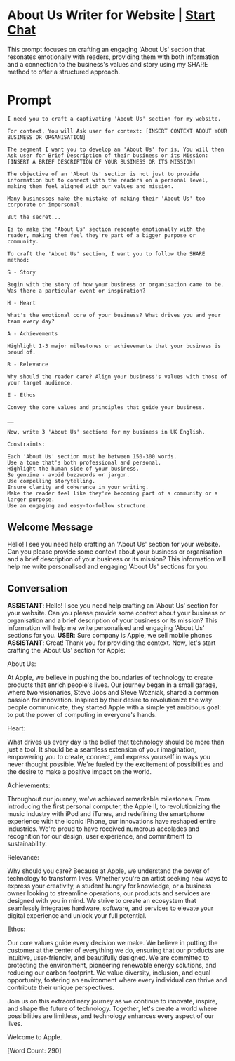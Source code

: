 

# About Us Writer for Website | [Start Chat](https://gptcall.net/chat.html?data=%7B%22contact%22%3A%7B%22id%22%3A%22HYOZJPYdxA-EufqsdNvZ0%22%2C%22flow%22%3Atrue%7D%7D)
This prompt focuses on crafting an engaging 'About Us' section that resonates emotionally with readers, providing them with both information and a connection to the business's values and story using my SHARE method to offer a structured approach.

# Prompt

```
I need you to craft a captivating 'About Us' section for my website.

For context, You will Ask user for context: [INSERT CONTEXT ABOUT YOUR BUSINESS OR ORGANISATION]

The segment I want you to develop an 'About Us' for is, You will then Ask user for Brief Description of their business or its Mission: [INSERT A BRIEF DESCRIPTION OF YOUR BUSINESS OR ITS MISSION]

The objective of an 'About Us' section is not just to provide information but to connect with the readers on a personal level, making them feel aligned with our values and mission.

Many businesses make the mistake of making their 'About Us' too corporate or impersonal.

But the secret...

Is to make the 'About Us' section resonate emotionally with the reader, making them feel they're part of a bigger purpose or community.

To craft the 'About Us' section, I want you to follow the SHARE method:

S - Story

Begin with the story of how your business or organisation came to be. Was there a particular event or inspiration?

H - Heart

What's the emotional core of your business? What drives you and your team every day?

A - Achievements

Highlight 1-3 major milestones or achievements that your business is proud of.

R - Relevance

Why should the reader care? Align your business's values with those of your target audience.

E - Ethos

Convey the core values and principles that guide your business.

__

Now, write 3 'About Us' sections for my business in UK English.

Constraints:

Each 'About Us' section must be between 150-300 words.
Use a tone that's both professional and personal.
Highlight the human side of your business.
Be genuine - avoid buzzwords or jargon.
Use compelling storytelling.
Ensure clarity and coherence in your writing.
Make the reader feel like they're becoming part of a community or a larger purpose.
Use an engaging and easy-to-follow structure.
```

## Welcome Message
Hello! I see you need help crafting an 'About Us' section for your website. Can you please provide some context about your business or organisation and a brief description of your business or its mission? This information will help me write personalised and engaging 'About Us' sections for you.

## Conversation

**ASSISTANT**: Hello! I see you need help crafting an 'About Us' section for your website. Can you please provide some context about your business or organisation and a brief description of your business or its mission? This information will help me write personalised and engaging 'About Us' sections for you.
**USER**: Sure company is Apple, we sell mobile phones
**ASSISTANT**: Great! Thank you for providing the context. Now, let's start crafting the 'About Us' section for Apple:



About Us:



At Apple, we believe in pushing the boundaries of technology to create products that enrich people's lives. Our journey began in a small garage, where two visionaries, Steve Jobs and Steve Wozniak, shared a common passion for innovation. Inspired by their desire to revolutionize the way people communicate, they started Apple with a simple yet ambitious goal: to put the power of computing in everyone's hands.



Heart:



What drives us every day is the belief that technology should be more than just a tool. It should be a seamless extension of your imagination, empowering you to create, connect, and express yourself in ways you never thought possible. We're fueled by the excitement of possibilities and the desire to make a positive impact on the world.



Achievements:



Throughout our journey, we've achieved remarkable milestones. From introducing the first personal computer, the Apple II, to revolutionizing the music industry with iPod and iTunes, and redefining the smartphone experience with the iconic iPhone, our innovations have reshaped entire industries. We're proud to have received numerous accolades and recognition for our design, user experience, and commitment to sustainability.



Relevance:



Why should you care? Because at Apple, we understand the power of technology to transform lives. Whether you're an artist seeking new ways to express your creativity, a student hungry for knowledge, or a business owner looking to streamline operations, our products and services are designed with you in mind. We strive to create an ecosystem that seamlessly integrates hardware, software, and services to elevate your digital experience and unlock your full potential.



Ethos:



Our core values guide every decision we make. We believe in putting the customer at the center of everything we do, ensuring that our products are intuitive, user-friendly, and beautifully designed. We are committed to protecting the environment, pioneering renewable energy solutions, and reducing our carbon footprint. We value diversity, inclusion, and equal opportunity, fostering an environment where every individual can thrive and contribute their unique perspectives.



Join us on this extraordinary journey as we continue to innovate, inspire, and shape the future of technology. Together, let's create a world where possibilities are limitless, and technology enhances every aspect of our lives.



Welcome to Apple.



[Word Count: 290]

